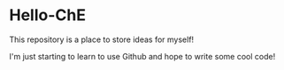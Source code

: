 # Hello-ChE
This repository is a place to store ideas for myself!

I'm just starting to learn to use Github and hope to write some cool code!
